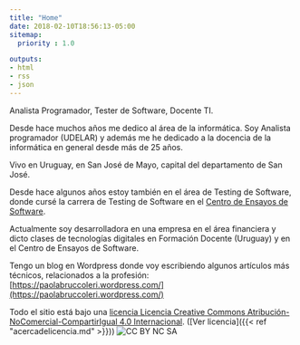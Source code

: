 ```yaml
---
title: "Home"
date: 2018-02-10T18:56:13-05:00
sitemap:
  priority : 1.0

outputs:
- html
- rss
- json
---
```

Analista Programador, Tester de Software, Docente TI. 

Desde hace muchos años me dedico al área de la informática. Soy Analista programador (UDELAR) y además me he dedicado a la docencia de la informática en general desde más de 25 años.

Vivo en Uruguay, en San José de Mayo, capital del departamento de San José.

Desde hace algunos años estoy también en el área de Testing de Software, donde cursé la carrera de Testing de Software en el [Centro de Ensayos de Software](http://www.ces.com.uy).

Actualmente soy desarrolladora en una empresa en el área financiera y dicto clases de tecnologías digitales en Formación Docente (Uruguay) y en el Centro de Ensayos de Software.

Tengo un blog en Wordpress donde voy escribiendo algunos artículos más técnicos, relacionados a la profesión: [https://paolabruccoleri.wordpress.com/](https://paolabruccoleri.wordpress.com/)

Todo el sitio está bajo una [licencia Licencia Creative Commons Atribución-NoComercial-CompartirIgual 4.0 Internacional](http://creativecommons.org/licenses/by-nc-sa/4.0/). ([Ver licencia]({{< ref "acercadelicencia.md" >}}))
![CC BY NC SA](/img/by_nc_ca.png)
